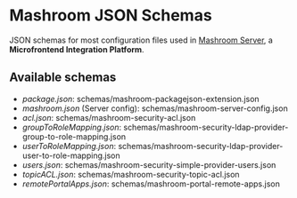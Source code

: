 
# Mashroom JSON Schemas

JSON schemas for most configuration files used in [Mashroom Server](https://www.mashroom-server.com), a **Microfrontend Integration Platform**.

## Available schemas

  * *package.json*: schemas/mashroom-packagejson-extension.json
  * *mashroom.json* (Server config): schemas/mashroom-server-config.json
  * *acl.json*: schemas/mashroom-security-acl.json
  * *groupToRoleMapping.json*: schemas/mashroom-security-ldap-provider-group-to-role-mapping.json
  * *userToRoleMapping.json*: schemas/mashroom-security-ldap-provider-user-to-role-mapping.json
  * *users.json*: schemas/mashroom-security-simple-provider-users.json
  * *topicACL.json*: schemas/mashroom-security-topic-acl.json
  * *remotePortalApps.json*: schemas/mashroom-portal-remote-apps.json
